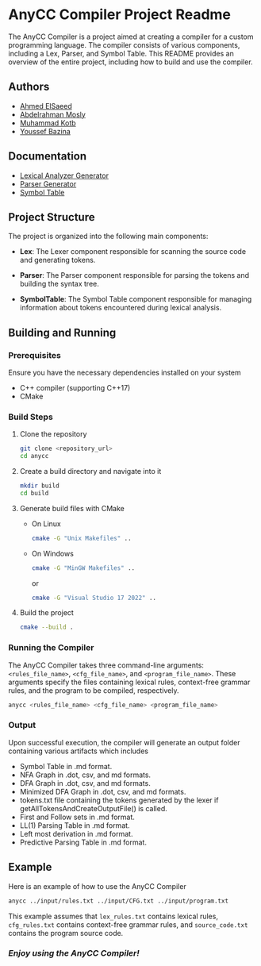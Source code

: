 # AnyCC Compiler Project Readme

The AnyCC Compiler is a project aimed at creating a compiler for a custom programming language. The compiler consists of
various components, including a Lex, Parser, and Symbol Table. This README provides an overview of the entire project,
including how to build and use the compiler.

## Authors

- [Ahmed ElSaeed](https://github.com/Ahmedelsa3eed)
- [Abdelrahman Mosly](https://github.com/AbdelrahmanMosly)
- [Muhammad Kotb](https://github.com/MuhammadKotb)
- [Youssef Bazina](https://github.com/Bazina)

## Documentation

- [Lexical Analyzer Generator](https://github.com/anycc-org/anycc/blob/main/docs/Lexical%20Analyzer%20Generator.md)
- [Parser Generator](https://github.com/anycc-org/anycc/blob/main/docs/Parser%20Generator.md)
- [Symbol Table](https://github.com/anycc-org/anycc/blob/main/docs/Symbol%20Table.md)

## Project Structure

The project is organized into the following main components:

- **Lex**: The Lexer component responsible for scanning the source code and generating tokens.

- **Parser**: The Parser component responsible for parsing the tokens and building the syntax tree.

- **SymbolTable**: The Symbol Table component responsible for managing information about tokens encountered during
  lexical analysis.

## Building and Running

### Prerequisites

Ensure you have the necessary dependencies installed on your system

- C++ compiler (supporting C++17)
- CMake

### Build Steps

1. Clone the repository

    ```bash
    git clone <repository_url>
    cd anycc
    ```

2. Create a build directory and navigate into it

    ```bash
    mkdir build
    cd build
    ```

3. Generate build files with CMake

    - On Linux
        ```bash
        cmake -G "Unix Makefiles" ..
        ```
    - On Windows
        ```bash
        cmake -G "MinGW Makefiles" ..
        ```
      or
        ```bash
        cmake -G "Visual Studio 17 2022" ..
        ```

4. Build the project
      ```bash
      cmake --build .
      ```

### Running the Compiler

The AnyCC Compiler takes three command-line arguments: `<rules_file_name>`, `<cfg_file_name>`,
and `<program_file_name>`. These arguments specify the files containing lexical rules, context-free grammar rules, and
the program to be compiled, respectively.

```bash
anycc <rules_file_name> <cfg_file_name> <program_file_name>
```

### Output

Upon successful execution, the compiler will generate an output folder containing various artifacts which includes

- Symbol Table in .md format.
- NFA Graph in .dot, csv, and md formats.
- DFA Graph in .dot, csv, and md formats.
- Minimized DFA Graph in .dot, csv, and md formats.
- tokens.txt file containing the tokens generated by the lexer if getAllTokensAndCreateOutputFile() is called.
- First and Follow sets in .md format.
- LL(1) Parsing Table in .md format.
- Left most derivation in .md format.
- Predictive Parsing Table in .md format.

## Example

Here is an example of how to use the AnyCC Compiler

```bash
anycc ../input/rules.txt ../input/CFG.txt ../input/program.txt
```

This example assumes that `lex_rules.txt` contains lexical rules, `cfg_rules.txt` contains context-free grammar rules,
and `source_code.txt` contains the program source code.

### ***Enjoy using the AnyCC Compiler!***
